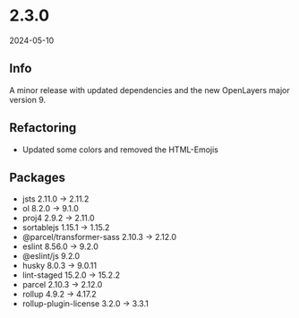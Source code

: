 # 2.3.0
2024-05-10

## Info
A minor release with updated dependencies and the new OpenLayers major version 9.

## Refactoring
- Updated some colors and removed the HTML-Emojis

## Packages
- jsts 2.11.0 -> 2.11.2
- ol 8.2.0 -> 9.1.0
- proj4 2.9.2 -> 2.11.0
- sortablejs 1.15.1 -> 1.15.2
- @parcel/transformer-sass 2.10.3 -> 2.12.0
- eslint 8.56.0 -> 9.2.0
- @eslint/js 9.2.0
- husky 8.0.3 -> 9.0.11
- lint-staged 15.2.0 -> 15.2.2
- parcel 2.10.3 -> 2.12.0
- rollup 4.9.2 -> 4.17.2
- rollup-plugin-license 3.2.0 -> 3.3.1